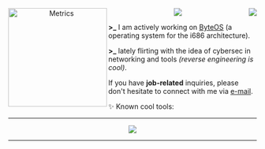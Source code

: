 

<center>

<img align="left" src="https://cdnb.artstation.com/p/assets/images/images/045/503/681/original/dylan-momotokenartstation.gif?1642874513" alt="Metrics" width="200"> 
<img align="right" src="https://komarev.com/ghpvc/?username=devYaksha&style=flat&color=313131&label=views&abbreviated=true">
<img src="https://readme-typing-svg.demolab.com?font=VT323&duration=2000&pause=1000&color=9C9F8F&width=435&separator=%3C&lines=Hey%2C+it%C2%B4s+Guilherme%3Ccurrently%3A+Learning+arcane+arts%3Ccool+trick%3A+int+eax+%3D+((int(*)());%3Canother+cool+trick%3A+%3A()%7B+%3A%7C%3A%26+%7D;%3A">

</center>

**\>\_** I am actively working on [ByteOS](https://github.com/iyksh/ByteOS) (a operating system for the i686 architecture).

**\>\_** lately flirting with the idea of ​​cybersec in networking and tools _(reverse engineering is cool)_.

If you have **job-related** inquiries, please don't hesitate to connect with me via [e-mail](mailto:gssantoz2012@gmail.com).


✨ Known cool tools:

<center>

---


<img align="center" src="https://skillicons.dev/icons?i=linux,c,cpp,rust,python,java,bash,git,neovim,latex&perline=10">

---

</center>

